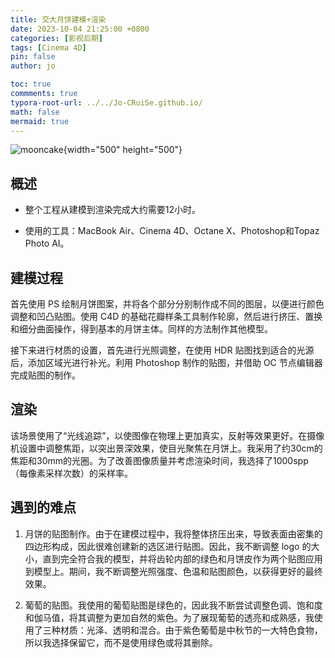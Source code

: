 ```yaml
---
title: 交大月饼建模+渲染
date: 2023-10-04 21:25:00 +0800
categories: [影视后期]
tags: [Cinema 4D]     
pin: false
author: jo

toc: true
commments: true
typora-root-url: ../../Jo-CRuiSe.github.io/
math: false
mermaid: true
---
```


![mooncake](/assets/blog_res/2023-10-04-Mooncake.assets/mooncake.png){width="500" height="500"}

## 概述

- 整个工程从建模到渲染完成大约需要12小时。

- 使用的工具：MacBook Air、Cinema 4D、Octane X、Photoshop和Topaz Photo AI。

## 建模过程

首先使用 PS 绘制月饼图案，并将各个部分分别制作成不同的图层，以便进行颜色调整和凹凸贴图。使用 C4D 的基础花瓣样条工具制作轮廓，然后进行挤压、置换和细分曲面操作，得到基本的月饼主体。同样的方法制作其他模型。

接下来进行材质的设置，首先进行光照调整，在使用 HDR 贴图找到适合的光源后，添加区域光进行补光。利用 Photoshop 制作的贴图，并借助 OC 节点编辑器完成贴图的制作。

## 渲染

该场景使用了“光线追踪”，以使图像在物理上更加真实，反射等效果更好。在摄像机设置中调整焦距，以突出景深效果，使目光聚焦在月饼上。我采用了约30cm的焦距和30mm的光圈。为了改善图像质量并考虑渲染时间，我选择了1000spp（每像素采样次数）的采样率。

## 遇到的难点

1. 月饼的贴图制作。由于在建模过程中，我将整体挤压出来，导致表面由密集的四边形构成，因此很难创建新的选区进行贴图。因此，我不断调整 logo 的大小，直到完全符合我的模型，并将齿轮内部的绿色和月饼皮作为两个贴图应用到模型上。期间，我不断调整光照强度、色温和贴图颜色，以获得更好的最终效果。

2. 葡萄的贴图。我使用的葡萄贴图是绿色的，因此我不断尝试调整色调、饱和度和伽马值，将其调整为更加自然的紫色。为了展现葡萄的透亮和成熟感，我使用了三种材质：光泽、透明和混合。由于紫色葡萄是中秋节的一大特色食物，所以我选择保留它，而不是使用绿色或将其删除。
